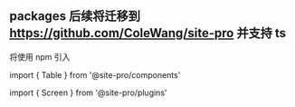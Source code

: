 ## packages 后续将迁移到 https://github.com/ColeWang/site-pro 并支持 ts

将使用 npm 引入

import { Table } from '@site-pro/components'

import { Screen } from '@site-pro/plugins'
